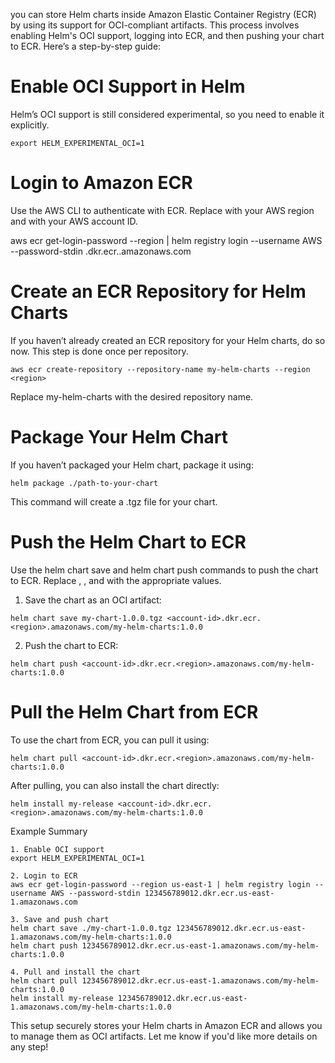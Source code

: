 you can store Helm charts inside Amazon Elastic Container Registry (ECR) by using its support for OCI-compliant artifacts. This process involves enabling Helm's OCI support, logging into ECR, and then pushing your chart to ECR. Here’s a step-by-step guide:

# Enable OCI Support in Helm

Helm’s OCI support is still considered experimental, so you need to enable it explicitly.

```
export HELM_EXPERIMENTAL_OCI=1
```

# Login to Amazon ECR

Use the AWS CLI to authenticate with ECR. Replace <region> with your AWS region and <account-id> with your AWS account ID.

aws ecr get-login-password --region <region> | helm registry login --username AWS --password-stdin <account-id>.dkr.ecr.<region>.amazonaws.com

# Create an ECR Repository for Helm Charts

If you haven’t already created an ECR repository for your Helm charts, do so now. This step is done once per repository.

```
aws ecr create-repository --repository-name my-helm-charts --region <region>
```

Replace my-helm-charts with the desired repository name.
# Package Your Helm Chart

If you haven’t packaged your Helm chart, package it using:

```
helm package ./path-to-your-chart
```

This command will create a .tgz file for your chart.
# Push the Helm Chart to ECR

Use the helm chart save and helm chart push commands to push the chart to ECR. Replace <account-id>, <region>, and <chart-version> with the appropriate values.

1.  Save the chart as an OCI artifact:

```
helm chart save my-chart-1.0.0.tgz <account-id>.dkr.ecr.<region>.amazonaws.com/my-helm-charts:1.0.0
```

2. Push the chart to ECR:

```
helm chart push <account-id>.dkr.ecr.<region>.amazonaws.com/my-helm-charts:1.0.0
```

# Pull the Helm Chart from ECR

To use the chart from ECR, you can pull it using:

```
helm chart pull <account-id>.dkr.ecr.<region>.amazonaws.com/my-helm-charts:1.0.0
```

After pulling, you can also install the chart directly:

```
helm install my-release <account-id>.dkr.ecr.<region>.amazonaws.com/my-helm-charts:1.0.0
```

Example Summary

```
1. Enable OCI support
export HELM_EXPERIMENTAL_OCI=1

2. Login to ECR
aws ecr get-login-password --region us-east-1 | helm registry login --username AWS --password-stdin 123456789012.dkr.ecr.us-east-1.amazonaws.com

3. Save and push chart
helm chart save ./my-chart-1.0.0.tgz 123456789012.dkr.ecr.us-east-1.amazonaws.com/my-helm-charts:1.0.0
helm chart push 123456789012.dkr.ecr.us-east-1.amazonaws.com/my-helm-charts:1.0.0

4. Pull and install the chart
helm chart pull 123456789012.dkr.ecr.us-east-1.amazonaws.com/my-helm-charts:1.0.0
helm install my-release 123456789012.dkr.ecr.us-east-1.amazonaws.com/my-helm-charts:1.0.0
```

This setup securely stores your Helm charts in Amazon ECR and allows you to manage them as OCI artifacts. Let me know if you'd like more details on any step!
